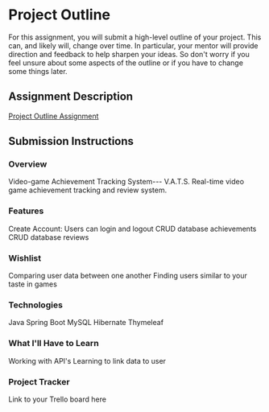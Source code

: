 # Project Outline
For this assignment, you will submit a high-level outline of your project. This can, and likely will, change over time. In particular, your mentor will provide direction and feedback to help sharpen your ideas. So don't worry if you feel unsure about some aspects of the outline or if you have to change some things later.

## Assignment Description
[Project Outline Assignment](https://education.launchcode.org/liftoff/modules/assignments/project-outline)

## Submission Instructions

### Overview
Video-game Achievement Tracking System--- V.A.T.S.
Real-time video game achievement tracking and review system.

### Features
Create Account: Users can login and logout
CRUD database achievements
CRUD database reviews

### Wishlist
Comparing user data between one another
Finding users similar to your taste in games

### Technologies
Java
Spring Boot
MySQL
Hibernate
Thymeleaf

### What I'll Have to Learn
Working with API's
Learning to link data to user

### Project Tracker
Link to your Trello board here
